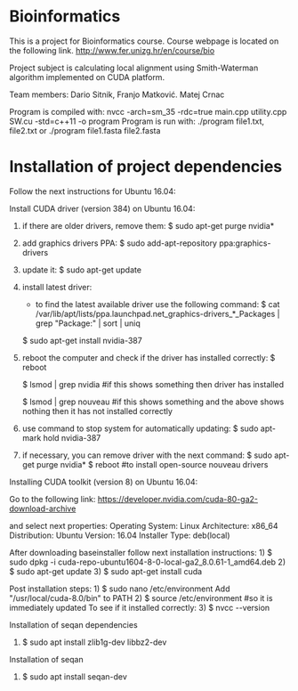 # Bioinformatics

This is a project for Bioinformatics course.
Course webpage is located on the following link.
http://www.fer.unizg.hr/en/course/bio

Project subject is calculating local alignment using Smith-Waterman algorithm implemented on CUDA platform.


Team members: Dario Sitnik, Franjo Matković. Matej Crnac

Program is compiled with:
    nvcc -arch=sm_35 -rdc=true main.cpp utility.cpp SW.cu -std=c++11 -o program
Program is run with:
	./program file1.txt, file2.txt
or
	./program file1.fasta file2.fasta

# Installation of project dependencies

Follow the next instructions for Ubuntu 16.04:

Install CUDA driver (version 384) on Ubuntu 16.04:

1) if there are older drivers, remove them:
	$ sudo apt-get purge nvidia* 

2) add graphics drivers PPA:
	$ sudo add-apt-repository ppa:graphics-drivers

3) update it:
	$ sudo apt-get update

4) install latest driver:
	- to find the latest available driver use the following command:
	$ cat /var/lib/apt/lists/ppa.launchpad.net_graphics-drivers_*_Packages | grep "Package:" | sort | uniq
	
	$ sudo apt-get install nvidia-387

5) reboot the computer and check if the driver has installed correctly:
	$ reboot
    
	$ lsmod | grep nvidia #if this shows something then driver has installed

	$ lsmod | grep nouveau #if this shows something and the above shows nothing then it has not installed correctly

6) use command to stop system for automatically updating:
	$ sudo apt-mark hold nvidia-387

7) if necessary, you can remove driver with the next command:
	$ sudo apt-get purge nvidia*
	$ reboot #to install open-source nouveau drivers

Installing CUDA toolkit (version 8) on Ubuntu 16.04:

Go to the following link:
https://developer.nvidia.com/cuda-80-ga2-download-archive

and select next properties:
	Operating System: Linux
	Architecture: x86_64
	Distribution: Ubuntu
	Version: 16.04
	Installer Type: deb(local)

After downloading baseinstaller follow next installation instructions:
	1) $ sudo dpkg -i cuda-repo-ubuntu1604-8-0-local-ga2_8.0.61-1_amd64.deb
	2) $ sudo apt-get update
	3) $ sudo apt-get install cuda

Post installation steps:
	1) $ sudo nano /etc/environment
	Add "/usr/local/cuda-8.0/bin" to PATH
	2) $ source /etc/environment  #so it is immediately updated
	To see if it installed correctly:
	3) $ nvcc --version

Installation of seqan dependencies

1) $ sudo apt install zlib1g-dev libbz2-dev

Installation of seqan

1) $ sudo apt install seqan-dev


